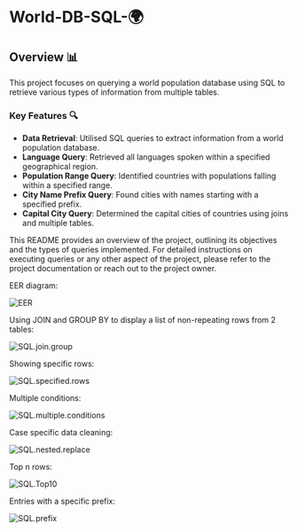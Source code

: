 # World-DB-SQL-🌍

## Overview 📊

This project focuses on querying a world population database using SQL to retrieve various types of information from multiple tables.

### Key Features 🔍

- **Data Retrieval**: Utilised SQL queries to extract information from a world population database.
- **Language Query**: Retrieved all languages spoken within a specified geographical region.
- **Population Range Query**: Identified countries with populations falling within a specified range.
- **City Name Prefix Query**: Found cities with names starting with a specified prefix.
- **Capital City Query**: Determined the capital cities of countries using joins and multiple tables.

This README provides an overview of the project, outlining its objectives and the types of queries implemented. For detailed instructions on executing queries or any other aspect of the project, please refer to the project documentation or reach out to the project owner.


EER diagram:

![EER](https://github.com/assudani-deepak/World-DB-SQL-/assets/168087466/8f1be6d6-5afc-46bf-abbc-fe5b22ad8124)


Using JOIN and GROUP BY to display a list of non-repeating rows from 2 tables:

![SQL.join.group](https://github.com/assudani-deepak/World-DB-SQL-/assets/168087466/4ab84589-8f8c-4b6b-b4d7-0d5cb8e34ecd)


Showing specific rows:

![SQL.specified.rows](https://github.com/assudani-deepak/World-DB-SQL-/assets/168087466/54241f03-ae3f-4302-a927-87d2c9937977)


Multiple conditions:

![SQL.multiple.conditions](https://github.com/assudani-deepak/World-DB-SQL-/assets/168087466/96ede128-350a-418a-92ea-e4c6840a6ab3)


Case specific data cleaning:

![SQL.nested.replace](https://github.com/assudani-deepak/World-DB-SQL-/assets/168087466/85c1311b-4b7b-4be5-99bb-755cb6788ea2)


Top n rows:

![SQL.Top10](https://github.com/assudani-deepak/World-DB-SQL-/assets/168087466/683c3740-7d54-4ede-b640-e87d51693b36)


Entries with a specific prefix:

![SQL.prefix](https://github.com/assudani-deepak/World-DB-SQL-/assets/168087466/3d8a7e83-3c6c-4ec6-8b83-f41a7426eb70)
